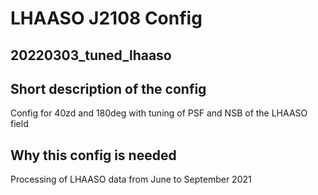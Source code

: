 # LHAASO J2108 Config

## 20220303_tuned_lhaaso

## Short description of the config

Config for 40zd and 180deg with tuning of PSF and NSB of the LHAASO field

## Why this config is needed

Processing of LHAASO data from June to September 2021
